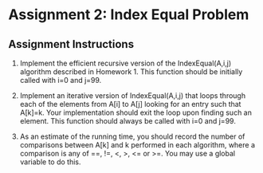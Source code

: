 # Assignment 2: Index Equal Problem

## Assignment Instructions
1. Implement the efficient recursive version of the IndexEqual(A,i,j) algorithm described in 
Homework 1. This function should be initially called with i=0 and j=99. 

2. Implement an iterative version of IndexEqual(A,i,j) that loops through each of the elements 
from A[i] to A[j] looking for an entry such that A[k]=k. Your implementation should exit the 
loop upon finding such an element. This function should always be called with i=0 and j=99. 

3. As an estimate of the running time, you should record the number of comparisons between A[k] 
and k performed in each algorithm, where a comparison is any of ==, !=, <, >, <= or >=. You may 
use a global variable to do this. 